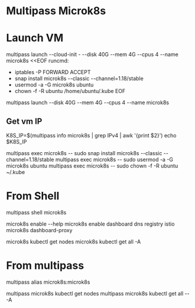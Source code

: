 # Multipass Microk8s

# Launch VM
multipass launch --cloud-init - --disk 40G --mem 4G --cpus 4 --name microk8s <<EOF
runcmd:
- iptables -P FORWARD ACCEPT
- snap install microk8s --classic --channel=1.18/stable
- usermod -a -G microk8s ubuntu
- chown -f -R ubuntu /home/ubuntu/.kube
EOF

multipass launch --disk 40G --mem 4G --cpus 4 --name microk8s

## Get vm IP
K8S_IP=$(multipass info microk8s | grep IPv4 | awk '{print $2}')
echo $K8S_IP

multipass exec microk8s -- sudo snap install microk8s --classic --channel=1.18/stable
multipass exec microk8s -- sudo usermod -a -G microk8s ubuntu
multipass exec microk8s -- sudo chown -f -R ubuntu ~/.kube

# From Shell
multipass shell microk8s

microk8s enable --help
microk8s enable dashboard dns registry istio
microk8s dashboard-proxy

microk8s kubectl get nodes
microk8s kubectl get all -A

# From multipass
multipass alias microk8s:microk8s

multipass microk8s kubectl get nodes
multipass microk8s kubectl get all -- -A